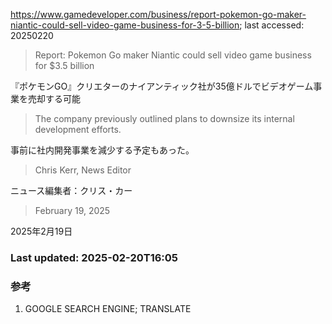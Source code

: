 https://www.gamedeveloper.com/business/report-pokemon-go-maker-niantic-could-sell-video-game-business-for-3-5-billion; last accessed: 20250220

> Report: Pokemon Go maker Niantic could sell video game business for $3.5 billion

『ポケモンGO』クリエターのナイアンティック社が35億ドルでビデオゲーム事業を売却する可能

> The company previously outlined plans to downsize its internal development efforts.

事前に社内開発事業を減少する予定もあった。

> Chris Kerr, News Editor

ニュース編集者：クリス・カー

> February 19, 2025

2025年2月19日

### Last updated: 2025-02-20T16:05

### 参考

1) GOOGLE SEARCH ENGINE; TRANSLATE